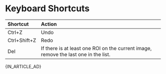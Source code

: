 # Keyboard Shortcuts

| Shortcut     | Action                                                                              |
| :----------- | :---------------------------------------------------------------------------------- |
| Ctrl+Z       | Undo                                                                                |
| Ctrl+Shift+Z | Redo                                                                                |
| Del          | If there is at least one ROI on the current image, remove the last one in the list. |

{IN_ARTICLE_AD}